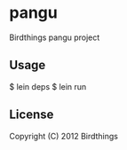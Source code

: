 # pangu

Birdthings pangu project

## Usage

$ lein deps
$ lein run

## License

Copyright (C) 2012 Birdthings

